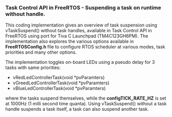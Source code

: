 ### Task Control API in FreeRTOS - Suspending a task on runtime without handle.</br>
This coding implementation gives an overview of task suspension using vTaskSuspend() without task handles, available in Task Control API in FreeRTOS using port for Tiva C Launchpad (TM4C123GH6PM). The implementation also explores the various options available in **FreeRTOSConfig.h** file to configure RTOS scheduler at various modes, task priorities and many other options.</br>

The implementation toggles on-board LEDs using a pseudo delay for 3 tasks with same priorities: 
- vRedLedControllerTask(void *pvParamters)
- vGreedLedControllerTask(void *pvParamters)
- vBlueLedControllerTask(void *pvParamters)</br>

where the tasks suspend themselves, while the **configTICK_RATE_HZ** is set at 1000Hz (1 milli second time quanta). Using vTaskSuspend() without a task handle suspends a task itself, a task can also suspend another task.
